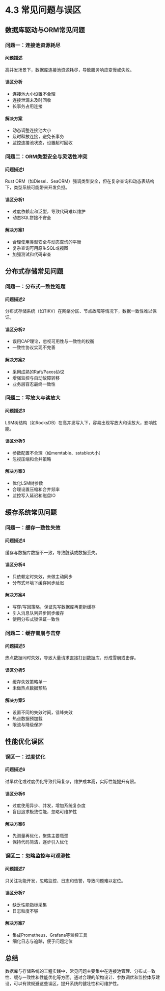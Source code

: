 # 4.3 常见问题与误区

## 数据库驱动与ORM常见问题

### 问题一：连接池资源耗尽

#### 问题描述

高并发场景下，数据库连接池资源耗尽，导致服务响应变慢或失败。

#### 误区分析

- 连接池大小设置不合理
- 连接泄漏未及时回收
- 长事务占用连接

#### 解决方案

- 动态调整连接池大小
- 及时释放连接，避免长事务
- 监控连接池状态，设置超时回收

### 问题二：ORM类型安全与灵活性冲突

#### 问题描述1

Rust ORM（如Diesel、SeaORM）强调类型安全，但在复杂查询和动态表结构下，类型系统可能带来开发负担。

#### 误区分析1

- 过度依赖宏和泛型，导致代码难以维护
- 动态SQL拼接不安全

#### 解决方案1

- 合理使用类型安全与动态查询的平衡
- 复杂查询可用原生SQL或视图
- 加强测试和代码审查

## 分布式存储常见问题

### 问题一：分布式一致性难题

#### 问题描述2

分布式存储系统（如TiKV）在网络分区、节点故障等情况下，数据一致性难以保证。

#### 误区分析2

- 误用CAP理论，忽视可用性与一致性的权衡
- 一致性协议实现不完善

#### 解决方案2

- 采用成熟的Raft/Paxos协议
- 增强监控与自动故障转移
- 业务层容忍最终一致性

### 问题二：写放大与读放大

#### 问题描述3

LSM树结构（如RocksDB）在高并发写入下，容易出现写放大和读放大，影响性能。

#### 误区分析3

- 参数配置不合理（如memtable、sstable大小）
- 忽视压缩和合并策略

#### 解决方案3

- 优化LSM树参数
- 合理设置压缩和合并频率
- 监控写入延迟和磁盘IO

## 缓存系统常见问题

### 问题一：缓存一致性失效

#### 问题描述4

缓存与数据库数据不一致，导致脏读或数据丢失。

#### 误区分析4

- 只依赖定时失效，未做主动同步
- 分布式环境下缓存同步延迟

#### 解决方案4

- 写穿/写回策略，保证先写数据库再更新缓存
- 引入消息队列异步同步缓存
- 使用分布式锁保证一致性

### 问题二：缓存雪崩与击穿

#### 问题描述5

热点数据同时失效，导致大量请求直接打到数据库，形成雪崩或击穿。

#### 误区分析5

- 缓存失效策略单一
- 未做热点数据预热

#### 解决方案5

- 设置不同的失效时间，错峰失效
- 热点数据预加载
- 限流与降级保护

## 性能优化误区

### 误区一：过度优化

#### 问题描述6

过早优化或过度优化导致代码复杂，维护成本高，实际性能提升有限。

#### 误区分析6

- 过度使用异步、并发，增加系统复杂度
- 盲目追求极致性能，忽略可维护性

#### 解决方案6

- 先测量再优化，聚焦主要瓶颈
- 保持代码简洁，逐步引入优化

### 误区二：忽略监控与可观测性

#### 问题描述7

只关注功能开发，忽略监控、日志和告警，导致问题难以定位。

#### 误区分析7

- 缺乏性能指标采集
- 日志粒度不够

#### 解决方案7

- 集成Prometheus、Grafana等监控工具
- 细化日志与追踪，便于问题定位

## 总结

数据库与存储系统的工程实践中，常见问题主要集中在连接池管理、分布式一致性、缓存一致性和性能优化等方面。通过合理的架构设计、参数调优和监控体系建设，可以有效规避这些误区，提升系统的健壮性和可维护性。
